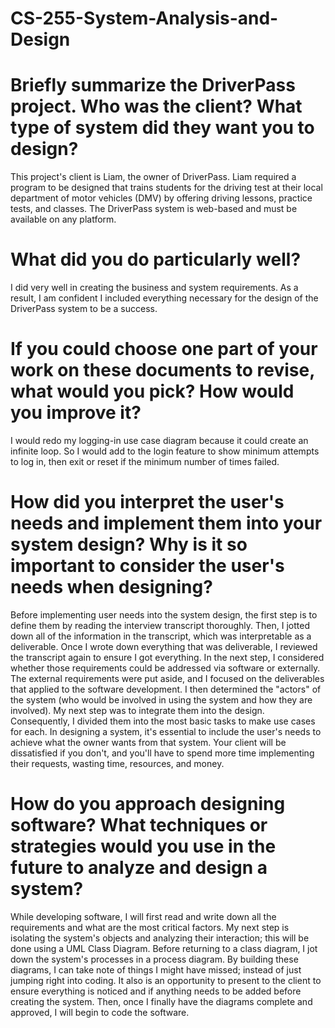 # CS-255-System-Analysis-and-Design

# Briefly summarize the DriverPass project. Who was the client? What type of system did they want you to design?

This project's client is Liam, the owner of DriverPass. Liam required a program to be designed that trains students for the driving test at their local department of motor vehicles (DMV) by offering driving lessons, practice tests, and classes. The DriverPass system is web-based and must be available on any platform. 

# What did you do particularly well?

I did very well in creating the business and system requirements. As a result, I am confident I included everything necessary for the design of the DriverPass system to be a success. 

# If you could choose one part of your work on these documents to revise, what would you pick? How would you improve it?

I would redo my logging-in use case diagram because it could create an infinite loop. So I would add to the login feature to show minimum attempts to log in, then exit or reset if the minimum number of times failed. 

# How did you interpret the user's needs and implement them into your system design? Why is it so important to consider the user's needs when designing?

Before implementing user needs into the system design, the first step is to define them by reading the interview transcript thoroughly. Then, I jotted down all of the information in the transcript, which was interpretable as a deliverable. Once I wrote down everything that was deliverable, I reviewed the transcript again to ensure I got everything. In the next step, I considered whether those requirements could be addressed via software or externally. The external requirements were put aside, and I focused on the deliverables that applied to the software development. I then determined the "actors" of the system (who would be involved in using the system and how they are involved). My next step was to integrate them into the design. Consequently, I divided them into the most basic tasks to make use cases for each. In designing a system, it's essential to include the user's needs to achieve what the owner wants from that system. Your client will be dissatisfied if you don't, and you'll have to spend more time implementing their requests, wasting time, resources, and money. 

# How do you approach designing software? What techniques or strategies would you use in the future to analyze and design a system?

While developing software, I will first read and write down all the requirements and what are the most critical factors. My next step is isolating the system's objects and analyzing their interaction; this will be done using a UML Class Diagram. Before returning to a class diagram, I jot down the system's processes in a process diagram. By building these diagrams, I can take note of things I might have missed; instead of just jumping right into coding. It also is an opportunity to present to the client to ensure everything is noticed and if anything needs to be added before creating the system. Then, once I finally have the diagrams complete and approved, I will begin to code the software. 
